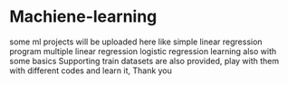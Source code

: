 # Machiene-learning
some ml projects will be uploaded here
like simple linear regression program
multiple linear regression 
logistic regression learning 
also with some basics
Supporting train datasets are also provided, play with them with different codes and learn it, 
Thank you
